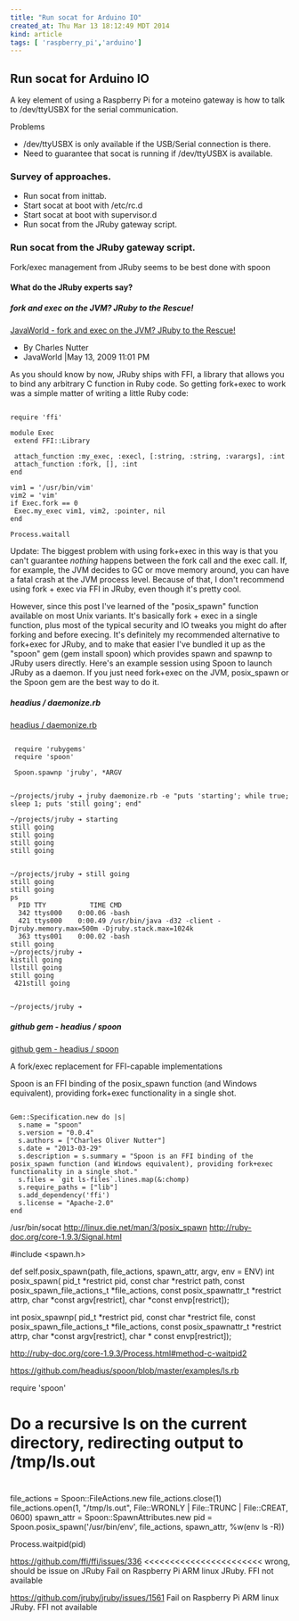 ```yaml
---
title: "Run socat for Arduino IO"
created_at: Thu Mar 13 18:12:49 MDT 2014
kind: article
tags: [ 'raspberry_pi','arduino']
---
```


## Run socat for Arduino IO

A key element of using a Raspberry Pi for a moteino gateway
is how to talk to /dev/ttyUSBX for the serial communication.

Problems

* /dev/ttyUSBX is only available if the USB/Serial connection is there.
* Need to guarantee that socat is running if /dev/ttyUSBX is available.

### Survey of approaches.

* Run socat from inittab.
* Start socat at boot with /etc/rc.d
* Start socat at boot with supervisor.d
* Run socat from the JRuby gateway script.

### Run socat from the JRuby gateway script.

Fork/exec management from JRuby seems to be
best done with spoon

#### What do the JRuby experts say?

##### fork and exec on the JVM? JRuby to the Rescue!

[JavaWorld - fork and exec on the JVM? JRuby to the Rescue!](http://www.javaworld.com/article/2072765/core-java/fork-and-exec-on-the-jvm--jruby-to-the-rescue-.html)

* By Charles Nutter 
* JavaWorld |May 13, 2009 11:01 PM

As you should know by now, JRuby ships with FFI, a library that allows
you to bind any arbitrary C function in Ruby code. So getting fork+exec
to work was a simple matter of writing a little Ruby code:

<pre><code>
require 'ffi'

module Exec
 extend FFI::Library

 attach_function :my_exec, :execl, [:string, :string, :varargs], :int
 attach_function :fork, [], :int
end

vim1 = '/usr/bin/vim'
vim2 = 'vim'
if Exec.fork == 0
 Exec.my_exec vim1, vim2, :pointer, nil
end

Process.waitall
</code></pre>

Update: The biggest problem with using fork+exec in this way is that you
can't guarantee *nothing* happens between the fork call and the exec
call. If, for example, the JVM decides to GC or move memory around,
you can have a fatal crash at the JVM process level. Because of that,
I don't recommend using fork + exec via FFI in JRuby, even though it's
pretty cool.

However, since this post I've learned of the "posix_spawn" function
available on most Unix variants. It's basically fork + exec in a single
function, plus most of the typical security and IO tweaks you might
do after forking and before execing. It's definitely my recommended
alternative to fork+exec for JRuby, and to make that easier I've bundled
it up as the "spoon" gem (gem install spoon) which provides spawn and
spawnp to JRuby users directly. Here's an example session using Spoon
to launch JRuby as a daemon. If you just need fork+exec on the JVM,
posix_spawn or the Spoon gem are the best way to do it.

##### headius / daemonize.rb

[headius / daemonize.rb](https://gist.github.com/headius/321084)

<pre><code>
 require 'rubygems'
 require 'spoon'
 
 Spoon.spawnp 'jruby', *ARGV
</code></pre>

<pre><code>
~/projects/jruby ➔ jruby daemonize.rb -e "puts 'starting'; while true; sleep 1; puts 'still going'; end"

~/projects/jruby ➔ starting
still going
still going
still going
still going


~/projects/jruby ➔ still going
still going
still going
ps
  PID TTY           TIME CMD
  342 ttys000    0:00.06 -bash
  421 ttys000    0:00.49 /usr/bin/java -d32 -client -Djruby.memory.max=500m -Djruby.stack.max=1024k
  363 ttys001    0:00.02 -bash
still going
~/projects/jruby ➔ 
kistill going
llstill going
still going
 421still going


~/projects/jruby ➔
</code></pre>

##### github gem - headius / spoon

[github gem - headius / spoon](https://github.com/headius/spoon)

A fork/exec replacement for FFI-capable implementations

Spoon is an FFI binding of the posix_spawn function (and Windows
equivalent), providing fork+exec functionality in a single shot.

<pre><code>
Gem::Specification.new do |s|
  s.name = "spoon"
  s.version = "0.0.4"
  s.authors = ["Charles Oliver Nutter"]
  s.date = "2013-03-29"
  s.description = s.summary = "Spoon is an FFI binding of the posix_spawn function (and Windows equivalent), providing fork+exec functionality in a single shot."
  s.files = `git ls-files`.lines.map(&:chomp)
  s.require_paths = ["lib"]
  s.add_dependency('ffi')
  s.license = "Apache-2.0"
end
</code></pre>

/usr/bin/socat
http://linux.die.net/man/3/posix_spawn
http://ruby-doc.org/core-1.9.3/Signal.html

#include <spawn.h>

def self.posix_spawn(path, file_actions, spawn_attr, argv, env = ENV)
int posix_spawn(
  pid_t *restrict pid, 
  const char *restrict path,
  const posix_spawn_file_actions_t *file_actions,
  const posix_spawnattr_t *restrict attrp,
  char *const argv[restrict],
  char *const envp[restrict]);

int posix_spawnp(
  pid_t *restrict pid,
  const char *restrict file,
  const posix_spawn_file_actions_t *file_actions,
  const posix_spawnattr_t *restrict attrp,
  char *const argv[restrict],
  char * const envp[restrict]); 

http://ruby-doc.org/core-1.9.3/Process.html#method-c-waitpid2

https://github.com/headius/spoon/blob/master/examples/ls.rb

require 'spoon'

#
# Do a recursive ls on the current directory, redirecting output to /tmp/ls.out
#

file_actions = Spoon::FileActions.new
file_actions.close(1)
file_actions.open(1, "/tmp/ls.out", File::WRONLY | File::TRUNC | File::CREAT, 0600)
spawn_attr = Spoon::SpawnAttributes.new
pid = Spoon.posix_spawn('/usr/bin/env', file_actions, spawn_attr, %w(env ls -R))

Process.waitpid(pid)

https://github.com/ffi/ffi/issues/336 <<<<<<<<<<<<<<<<<<<<<<< wrong, should be issue on JRuby
Fail on Raspberry Pi ARM linux JRuby. FFI not available

https://github.com/jruby/jruby/issues/1561
Fail on Raspberry Pi ARM linux JRuby. FFI not available

